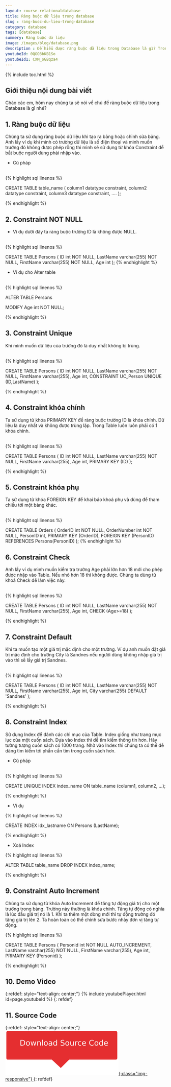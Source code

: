 ```yaml
---
layout: course-relationaldatabase
title: Ràng buộc dữ liệu trong database
slug : rang-buoc-du-lieu-trong-database
category: database
tags: [database]
summery: Ràng buộc dữ liệu    
image: /images/blog/database.png
description : Để hiểu được ràng buộc dữ liệu trong Database là gì? Trong những chia sẻ của bài viết sẽ lần lượt trình bày về mục đích của việc ràng buộc dữ liệu và khi nào thì sử dụng ràng buộc dữ liệu trong Database. Tiếp theo đó người đọc sẽ được hướng dẫn sử dụng các Constraint như Constraint NOT NULL, Constraint Unique, Constraint Khoá chính, Khoá phụ, Constraint Check, Constraint Default, Constraint Index và Constraint Auto Increment. Với những chia sẻ trên kèm theo các ví dụ minh hoạ trong mỗi Constraint sẽ giúp người đọc sử dụng được ràng buộc dữ liệu trong lập trình Database.
youtubeId: 0QGO3bKB1So
youtubeId1: CXM_oGBqza4
---
```


{% include toc.html %}

## **Giới thiệu nội dung bài viết**

Chào các em, hôm nay chúng ta sẽ nói về chủ đề ràng buộc dữ liệu trong Database là gì nhé?

## **1. Ràng buộc dữ liệu**

Chúng ta sử dụng ràng buộc dữ liệu khi tạo ra bảng hoặc chỉnh sửa bảng. Anh lấy ví dụ khi mình có trường dữ liệu là số điện thoại và mình muốn trường đó không được phép rỗng thì mình sẽ sử dụng từ khóa Constraint để bắt buộc người dùng phải nhập vào.

- Cú pháp

<br>
{% highlight sql linenos %}

CREATE TABLE table_name (
    column1 datatype constraint,
    column2 datatype constraint,
    column3 datatype constraint,
    ....
);

{% endhighlight %}


## **2. Constraint NOT NULL**

- Ví dụ dưới đây ta ràng buộc trường ID là không được NULL.

<br>
{% highlight sql linenos %}

CREATE TABLE Persons (
    ID int NOT NULL,
    LastName varchar(255) NOT NULL,
    FirstName varchar(255) NOT NULL,
    Age int
);
{% endhighlight %}

- Ví dụ cho Alter table

<br>
{% highlight sql linenos %}

ALTER TABLE Persons

MODIFY Age int NOT NULL; 

{% endhighlight %}

## **3. Constraint Unique**

Khi mình muốn dữ liệu của trường đó là duy nhất không bị trùng.

<br>
{% highlight sql linenos %}

CREATE TABLE Persons (
    ID int NOT NULL,
    LastName varchar(255) NOT NULL,
    FirstName varchar(255),
    Age int,
    CONSTRAINT UC_Person UNIQUE (ID,LastName)
); 

{% endhighlight %}

## **4. Constraint khóa chính**

Ta sử dụng từ khóa PRIMARY KEY để ràng buộc trường ID là khóa chính. Dữ liệu là duy nhất và không được trùng lặp. Trong Table luôn luôn phải có 1 khóa chính.

<br>
{% highlight sql linenos %}

CREATE TABLE Persons (
    ID int NOT NULL,
    LastName varchar(255) NOT NULL,
    FirstName varchar(255),
    Age int,
    PRIMARY KEY (ID)
); 

{% endhighlight %}

## **5. Constraint khóa phụ**

Ta sử dụng từ khóa FOREIGN KEY để khai báo khoá phụ và dùng để tham chiếu tới một bảng khác.

<br>
{% highlight sql linenos %}

CREATE TABLE Orders (
    OrderID int NOT NULL,
    OrderNumber int NOT NULL,
    PersonID int,
    PRIMARY KEY (OrderID),
    FOREIGN KEY (PersonID) REFERENCES Persons(PersonID)
); 
{% endhighlight %}

## **6. Constraint Check**

Anh lấy ví dụ mình muốn kiểm tra trường Age phải lớn hơn 18 mới cho phép được nhập vào Table. Nếu nhỏ hơn 18 thì không được. Chúng ta dùng từ khoá Check để làm việc này.

<br>
{% highlight sql linenos %}

CREATE TABLE Persons (
    ID int NOT NULL,
    LastName varchar(255) NOT NULL,
    FirstName varchar(255),
    Age int,
    CHECK (Age>=18)
);

{% endhighlight %}

## **7. Constraint Default**

Khi ta muốn tạo một giá trị mặc định cho một trường. Ví dụ anh muốn đặt giá trị mặc định cho trường City là Sandnes nếu người dùng không nhập giá trị vào thì sẽ lấy giá trị Sandnes.

<br>
{% highlight sql linenos %}

CREATE TABLE Persons (
    ID int NOT NULL,
    LastName varchar(255) NOT NULL,
    FirstName varchar(255),
    Age int,
    City varchar(255) DEFAULT 'Sandnes'
); 

{% endhighlight %}

## **8. Constraint Index**

Sử dụng Index để đánh các chỉ mục của Table. Index giống như trang mục lục của một cuốn sách. Dựa vào Index thì dễ tìm kiếm thông tin hơn. Hãy tưởng tượng cuốn sách có 1000 trang. Nhờ vào Index thì chúng ta có thể dễ dàng tìm kiếm tới phần cần tìm trong cuốn sách hơn.

- Cú pháp

<br>
{% highlight sql linenos %}

CREATE UNIQUE INDEX index_name
ON table_name (column1, column2, ...); 

{% endhighlight %}

- Ví dụ

{% highlight sql linenos %}

CREATE INDEX idx_lastname
ON Persons (LastName); 

{% endhighlight %}

- Xoá Index

{% highlight sql linenos %}

ALTER TABLE table_name
DROP INDEX index_name; 

{% endhighlight %}

## **9. Constraint Auto Increment**

Chúng ta sử dụng từ khóa Auto Increment để tăng tự động giá trị cho một trường trong bảng. Trường này thường là khóa chính. Tăng tự động có nghĩa là lúc đầu giá trị nó là 1. Khi ta thêm một dòng mới thì tự động trường đó tăng giá trị lên 2. Ta hoàn toàn có thể chỉnh sửa bước nhảy đơn vị tăng tự động.

{% highlight sql linenos %}

CREATE TABLE Persons (
    Personid int NOT NULL AUTO_INCREMENT,
    LastName varchar(255) NOT NULL,
    FirstName varchar(255),
    Age int,
    PRIMARY KEY (Personid)
); 

{% endhighlight %}

## **10. Demo Video**

{:refdef: style="text-align: center;"}
{% include youtubePlayer.html id=page.youtubeId %}
{: refdef}

## **11. Source Code**

{:refdef: style="text-align: center;"}
<a href="https://github.com/levunguyen/Database-Mysql" target="_blank"> ![Sourcecode ](/images/icon/githubsource.png){:class="img-responsive"} </a>
{: refdef}















































